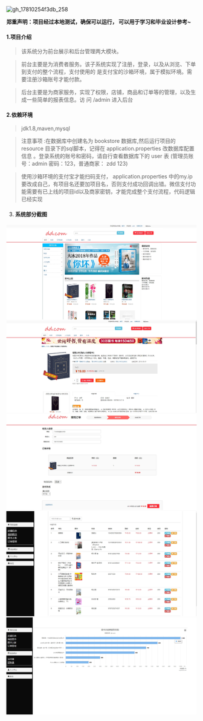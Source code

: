 ![gh_17810254f3db_258](https://github.com/user-attachments/assets/4bbcabe4-ee80-4f62-8d1b-f76bd4a0bac8)

 **郑重声明：项目经过本地测试，确保可以运行， 可以用于学习和毕业设计参考~** 

####  1.项目介绍

> 该系统分为前台展示和后台管理两大模块。  

> 前台主要是为消费者服务。该子系统实现了注册，登录，以及从浏览、下单到支付的整个流程，支付使用的  是支付宝的沙箱环境，属于模拟环境。需要注册沙箱账号才能付款。  

>  后台主要是为商家服务，实现了权限，店铺，商品和订单等的管理，以及生成一些简单的报表信息。访  问 /admin   进入后台  

#### 2.依赖环境

> jdk1.8,maven,mysql  

> 注意事项  :在数据库中创建名为 bookstore  数据库,然后运行项目的 resource  目录下的sql脚本，记得在  application.properties  改数据库配置信息  。登录系统的账号和密码，请自行查看数据库下的 user  表 (管理员账号：admin 密码：123，普通商家：  zdd 123)  

> 使用沙箱环境的支付宝才能扫码支付， application.properties  中的my.ip要改成自己，有项目名还要加项目名，否则支付成功回调出错。微信支付功能需要有已上线的项目id以及商家密钥，才能完成整个支付流程，代码逻辑已经实现

3. #### 系统部分截图
![输入图片说明](pic1-1.png)![输入图片说明](pic1-2.png)![输入图片说明](pic1-3.png)![输入图片说明](pic2-1.png)![输入图片说明](pic2-2.png)
